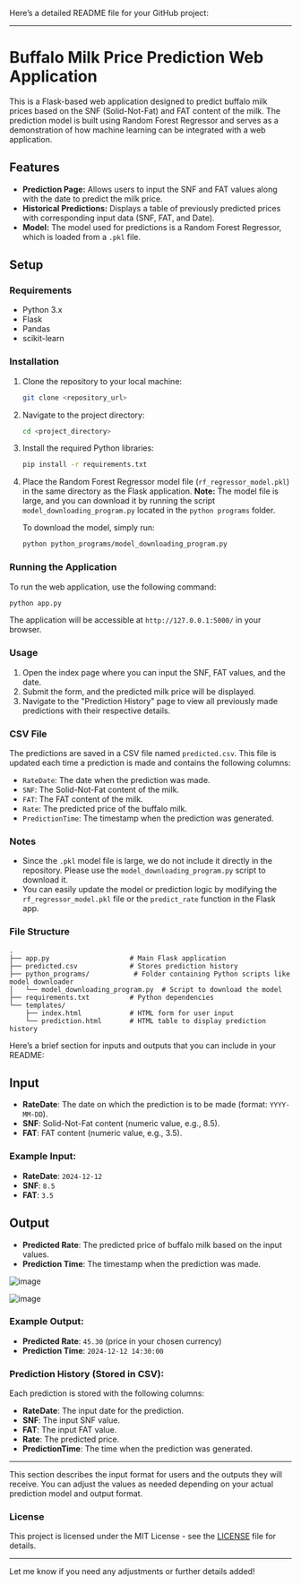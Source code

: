 Here’s a detailed README file for your GitHub project:

---

# Buffalo Milk Price Prediction Web Application

This is a Flask-based web application designed to predict buffalo milk prices based on the SNF (Solid-Not-Fat) and FAT content of the milk. The prediction model is built using Random Forest Regressor and serves as a demonstration of how machine learning can be integrated with a web application.

## Features
- **Prediction Page:** Allows users to input the SNF and FAT values along with the date to predict the milk price.
- **Historical Predictions:** Displays a table of previously predicted prices with corresponding input data (SNF, FAT, and Date).
- **Model:** The model used for predictions is a Random Forest Regressor, which is loaded from a `.pkl` file.

## Setup

### Requirements
- Python 3.x
- Flask
- Pandas
- scikit-learn

### Installation

1. Clone the repository to your local machine:

   ```bash
   git clone <repository_url>
   ```

2. Navigate to the project directory:

   ```bash
   cd <project_directory>
   ```

3. Install the required Python libraries:

   ```bash
   pip install -r requirements.txt
   ```

4. Place the Random Forest Regressor model file (`rf_regressor_model.pkl`) in the same directory as the Flask application. **Note:** The model file is large, and you can download it by running the script `model_downloading_program.py` located in the `python programs` folder.

   To download the model, simply run:

   ```bash
   python python_programs/model_downloading_program.py
   ```

### Running the Application

To run the web application, use the following command:

```bash
python app.py
```

The application will be accessible at `http://127.0.0.1:5000/` in your browser.

### Usage

1. Open the index page where you can input the SNF, FAT values, and the date.
2. Submit the form, and the predicted milk price will be displayed.
3. Navigate to the "Prediction History" page to view all previously made predictions with their respective details.

### CSV File

The predictions are saved in a CSV file named `predicted.csv`. This file is updated each time a prediction is made and contains the following columns:
- `RateDate`: The date when the prediction was made.
- `SNF`: The Solid-Not-Fat content of the milk.
- `FAT`: The FAT content of the milk.
- `Rate`: The predicted price of the buffalo milk.
- `PredictionTime`: The timestamp when the prediction was generated.

### Notes
- Since the `.pkl` model file is large, we do not include it directly in the repository. Please use the `model_downloading_program.py` script to download it.
- You can easily update the model or prediction logic by modifying the `rf_regressor_model.pkl` file or the `predict_rate` function in the Flask app.

### File Structure

```
.
├── app.py                    # Main Flask application
├── predicted.csv             # Stores prediction history
├── python_programs/           # Folder containing Python scripts like model downloader
│   └── model_downloading_program.py  # Script to download the model
├── requirements.txt          # Python dependencies
└── templates/
    ├── index.html            # HTML form for user input
    └── prediction.html       # HTML table to display prediction history
```


Here’s a brief section for inputs and outputs that you can include in your README:

## Input

- **RateDate**: The date on which the prediction is to be made (format: `YYYY-MM-DD`).
- **SNF**: Solid-Not-Fat content (numeric value, e.g., 8.5).
- **FAT**: FAT content (numeric value, e.g., 3.5).

### Example Input:

- **RateDate**: `2024-12-12`
- **SNF**: `8.5`
- **FAT**: `3.5`

## Output

- **Predicted Rate**: The predicted price of buffalo milk based on the input values.
- **Prediction Time**: The timestamp when the prediction was made.

![image](https://github.com/user-attachments/assets/b44089e4-f30c-4320-8217-6cc5ebe89c48)

![image](https://github.com/user-attachments/assets/d7403d6c-58cf-4b3f-aa81-eae92bd242e4)



### Example Output:

- **Predicted Rate**: `45.30` (price in your chosen currency)
- **Prediction Time**: `2024-12-12 14:30:00`

### Prediction History (Stored in CSV):

Each prediction is stored with the following columns:

- **RateDate**: The input date for the prediction.
- **SNF**: The input SNF value.
- **FAT**: The input FAT value.
- **Rate**: The predicted price.
- **PredictionTime**: The time when the prediction was generated.

---

This section describes the input format for users and the outputs they will receive. You can adjust the values as needed depending on your actual prediction model and output format.

### License

This project is licensed under the MIT License - see the [LICENSE](LICENSE) file for details.

---

Let me know if you need any adjustments or further details added!
